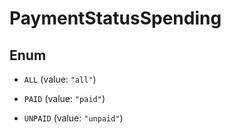 

# PaymentStatusSpending

## Enum


* `ALL` (value: `"all"`)

* `PAID` (value: `"paid"`)

* `UNPAID` (value: `"unpaid"`)



